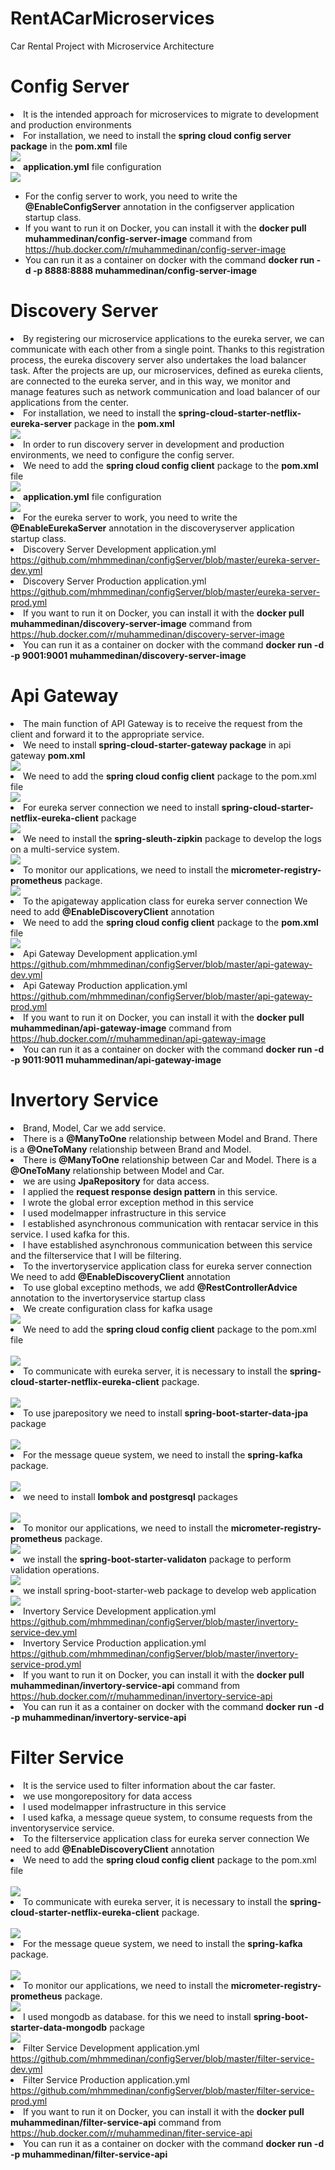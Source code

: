 # RentACarMicroservices
Car Rental Project with Microservice Architecture

# Config Server

<li>It is the intended approach for microservices to migrate to development and production environments</li>
<li>For installation, we need to install the <b>spring cloud config server package</b> in the <b>pom.xml</b> file</li>

<img src="https://github.com/mhmmedinan/rentACarMicroservices/blob/master/microservicesimages/configserverpom.png" width="auto">

<li><b>application.yml</b> file configuration</li>

<img src="https://github.com/mhmmedinan/rentACarMicroservices/blob/master/microservicesimages/configserverapplication.png" width="auto">

<ul>
<li>For the config server to work, you need to write the <b>@EnableConfigServer</b> annotation in the configserver application startup class.</li>
<li>If you want to run it on Docker, you can install it with the <b>docker pull muhammedinan/config-server-image</b> command from <a href="https://hub.docker.com/r/muhammedinan/config-server-image">https://hub.docker.com/r/muhammedinan/config-server-image</a></li>
<li>You can run it as a container on docker with the command <b>docker run -d -p 8888:8888  muhammedinan/config-server-image</b> </li>
</ul>


# Discovery Server

<li>By registering our microservice applications to the eureka server, we can communicate with each other from a single point. Thanks to this registration process, the eureka discovery server also undertakes the load balancer task. After the projects are up, our microservices, defined as eureka clients, are connected to the eureka server, and in this way, we monitor and manage features such as network communication and load balancer of our applications from the center.</li>

<li>For installation, we need to install the <b>spring-cloud-starter-netflix-eureka-server</b> package in the <b>pom.xml</b></li>

<img src="https://github.com/mhmmedinan/rentACarMicroservices/blob/master/microservicesimages/discoveryserverpom.png" width="auto">

<li>In order to run discovery server in development and production environments, we need to configure the config server.</li>

<li>We need to add the <b>spring cloud config client</b> package to the <b>pom.xml</b> file</li>

<img src="https://github.com/mhmmedinan/rentACarMicroservices/blob/master/microservicesimages/discoveryserverpom1.png" width="auto">

<li><b>application.yml</b> file configuration</li>

<img src="https://github.com/mhmmedinan/rentACarMicroservices/blob/master/microservicesimages/discoveryapplication.png" width="auto">

<li>For the eureka server to work, you need to write the <b>@EnableEurekaServer</b> annotation in the discoveryserver application startup class.</li>
<li>Discovery Server Development application.yml <a href="https://github.com/mhmmedinan/configServer/blob/master/eureka-server-dev.yml">https://github.com/mhmmedinan/configServer/blob/master/eureka-server-dev.yml</a></li>
<li>Discovery Server Production application.yml <a href="https://github.com/mhmmedinan/configServer/blob/master/eureka-server-prod.yml">https://github.com/mhmmedinan/configServer/blob/master/eureka-server-prod.yml</a></li>

<li>If you want to run it on Docker, you can install it with the <b>docker pull muhammedinan/discovery-server-image</b> command from <a href="https://hub.docker.com/r/muhammedinan/discovery-server-image">https://hub.docker.com/r/muhammedinan/discovery-server-image </a></li>
<li>You can run it as a container on docker with the command <b>docker run -d -p 9001:9001 muhammedinan/discovery-server-image</b> </li>

# Api Gateway

<li>The main function of API Gateway is to receive the request from the client and forward it to the appropriate service.</li>

<li>We need to install <b>spring-cloud-starter-gateway package</b> in api gateway <b>pom.xml</b></li>

<img src="https://github.com/mhmmedinan/rentACarMicroservices/blob/master/microservicesimages/apigatewaypom1.png" width="auto">

<li>We need to add the <b>spring cloud config client</b> package to the pom.xml file</li>

<img src="https://github.com/mhmmedinan/rentACarMicroservices/blob/master/microservicesimages/apigatewaypom2.png" width="auto">

<li>For eureka server connection we need to install <b>spring-cloud-starter-netflix-eureka-client</b> package</li>
  
<img src="https://github.com/mhmmedinan/rentACarMicroservices/blob/master/microservicesimages/apigatewaypom3.png" width="auto">

<li>We need to install the <b>spring-sleuth-zipkin</b> package to develop the logs on a multi-service system.</li>

<img src="https://github.com/mhmmedinan/rentACarMicroservices/blob/master/microservicesimages/apizipkin.png" width="auto">

<li>To monitor our applications, we need to install the <b>micrometer-registry-prometheus</b> package.</li>

<img src="https://github.com/mhmmedinan/rentACarMicroservices/blob/master/microservicesimages/apiprometheus.png" width="auto">

<li>To the apigateway application class for eureka server connection We need to add <b>@EnableDiscoveryClient</b> annotation</li>

<li>We need to add the <b>spring cloud config client</b> package to the <b>pom.xml</b> file</li>

<img src="https://github.com/mhmmedinan/rentACarMicroservices/blob/master/microservicesimages/apiconfig.png" width="auto">

<li>Api Gateway Development application.yml <a href="https://github.com/mhmmedinan/configServer/blob/master/api-gateway-dev.yml">https://github.com/mhmmedinan/configServer/blob/master/api-gateway-dev.yml</a></li>
<li>Api Gateway Production application.yml <a href="https://github.com/mhmmedinan/configServer/blob/master/api-gateway-prod.yml">https://github.com/mhmmedinan/configServer/blob/master/api-gateway-prod.yml</a></li>

<li>If you want to run it on Docker, you can install it with the <b>docker pull muhammedinan/api-gateway-image</b> command from <a href="https://hub.docker.com/r/muhammedinan/api-gateway-image">https://hub.docker.com/r/muhammedinan/api-gateway-image </a></li>
<li>You can run it as a container on docker with the command <b>docker run -d -p 9011:9011 muhammedinan/api-gateway-image</b> </li>


# Invertory Service

<li>Brand, Model, Car we add service.</li>
<li>There is a <b>@ManyToOne</b> relationship between Model and Brand. There is a <b>@OneToMany</b> relationship between Brand and Model.</li>
<li>There is <b>@ManyToOne</b> relationship between Car and Model. There is a <b>@OneToMany</b> relationship between Model and Car.</li>
<li>we are using <b>JpaRepository</b> for data access.</li>
<li>I applied the <b>request response design pattern</b> in this service.</li>
<li>I wrote the global error exception method in this service</li>
<li>I used modelmapper infrastructure in this service</li>
<li>I established asynchronous communication with rentacar service in this service. I used kafka for this.</li>
<li>I have established asynchronous communication between this service and the filterservice that I will be filtering.</li>

<li>To the invertoryservice application class for eureka server connection We need to add <b>@EnableDiscoveryClient</b> annotation</li>
<li>To use global exceptino methods, we add <b>@RestControllerAdvice</b> annotation to the invertoryservice startup class</li>

<li>We create configuration class for kafka usage</li>
<img src="https://github.com/mhmmedinan/rentACarMicroservices/blob/master/microservicesimages/invertorykafkaconf.png" width="auto">
<br/>
<li>We need to add the <b>spring cloud config client</b> package to the pom.xml file</li>
<br/>
<img src="https://github.com/mhmmedinan/rentACarMicroservices/blob/master/microservicesimages/invertoryconfig.png" width="auto">
<br/>
<li>To communicate with eureka server, it is necessary to install the <b>spring-cloud-starter-netflix-eureka-client</b> package.</li>
<br/>
<img src="https://github.com/mhmmedinan/rentACarMicroservices/blob/master/microservicesimages/invertoryeureka.png" width="auto">
<br/>
<li>To use jparepository we need to install <b>spring-boot-starter-data-jpa</b> package</li>
<br/>
<img src="https://github.com/mhmmedinan/rentACarMicroservices/blob/master/microservicesimages/invertoryjpa.png" width="auto">
<br/>
<li>For the message queue system, we need to install the <b>spring-kafka</b> package.</li>
<br/>
<img src="https://github.com/mhmmedinan/rentACarMicroservices/blob/master/microservicesimages/invertorykafka.png" width="auto">
<br/>
<li>we need to install <b>lombok and postgresql</b> packages</li>
<br/>
<img src="https://github.com/mhmmedinan/rentACarMicroservices/blob/master/microservicesimages/invertorylombokpostgre.png" width="auto">
<li>To monitor our applications, we need to install the <b>micrometer-registry-prometheus</b> package.</li>

<img src="https://github.com/mhmmedinan/rentACarMicroservices/blob/master/microservicesimages/apiprometheus.png" width="auto">

<li>we install the <b>spring-boot-starter-validaton</b> package to perform validation operations.</li>
<img src="https://github.com/mhmmedinan/rentACarMicroservices/blob/master/microservicesimages/invertoryvalidation.png" width="auto">

<li>we install spring-boot-starter-web package to develop web application</li>
<img src="https://github.com/mhmmedinan/rentACarMicroservices/blob/master/microservicesimages/invertoryweb.png" width="auto">

<li>Invertory Service Development application.yml <a href="https://github.com/mhmmedinan/configServer/blob/master/invertory-service-dev.yml">https://github.com/mhmmedinan/configServer/blob/master/invertory-service-dev.yml</a></li>
<li>Invertory Service Production application.yml <a href="https://github.com/mhmmedinan/configServer/blob/master/invertory-service-prod.yml">https://github.com/mhmmedinan/configServer/blob/master/invertory-service-prod.yml</a></li>

<li>If you want to run it on Docker, you can install it with the <b>docker pull muhammedinan/invertory-service-api</b> command from <a href="https://hub.docker.com/r/muhammedinan/invertory-service-api">https://hub.docker.com/r/muhammedinan/invertory-service-api</a></li>
<li>You can run it as a container on docker with the command <b>docker run -d -p muhammedinan/invertory-service-api</b> </li>

# Filter Service
<li>It is the service used to filter information about the car faster.</li>
<li>we use mongorepository for data access</li>
<li>I used modelmapper infrastructure in this service</li>
<li>I used kafka, a message queue system, to consume requests from the inventoryservice service.</li>
<li>To the filterservice application class for eureka server connection We need to add <b>@EnableDiscoveryClient</b> annotation</li>


<li>We need to add the <b>spring cloud config client</b> package to the pom.xml file</li>
<br/>
<img src="https://github.com/mhmmedinan/rentACarMicroservices/blob/master/microservicesimages/invertoryconfig.png" width="auto">
<br/>
<li>To communicate with eureka server, it is necessary to install the <b>spring-cloud-starter-netflix-eureka-client</b> package.</li>
<br/>
<img src="https://github.com/mhmmedinan/rentACarMicroservices/blob/master/microservicesimages/invertoryeureka.png" width="auto">
<li>For the message queue system, we need to install the <b>spring-kafka</b> package.</li>
<br/>
<img src="https://github.com/mhmmedinan/rentACarMicroservices/blob/master/microservicesimages/invertorykafka.png" width="auto">
<li>To monitor our applications, we need to install the <b>micrometer-registry-prometheus</b> package.</li>

<img src="https://github.com/mhmmedinan/rentACarMicroservices/blob/master/microservicesimages/apiprometheus.png" width="auto">
<li>I used mongodb as database. for this we need to install <b>spring-boot-starter-data-mongodb</b> package</li>
<img src="https://github.com/mhmmedinan/rentACarMicroservices/blob/master/microservicesimages/filtermongo.png" width="auto">

<li>Filter Service Development application.yml <a href="https://github.com/mhmmedinan/configServer/blob/master/filter-service-dev.yml">https://github.com/mhmmedinan/configServer/blob/master/filter-service-dev.yml</a></li>
<li>Filter Service Production application.yml <a href="https://github.com/mhmmedinan/configServer/blob/master/filter-service-prod.yml">https://github.com/mhmmedinan/configServer/blob/master/filter-service-prod.yml</a></li>

<li>If you want to run it on Docker, you can install it with the <b>docker pull muhammedinan/filter-service-api</b> command from <a href="https://hub.docker.com/r/muhammedinan/filter-service-api">https://hub.docker.com/r/muhammedinan/fiter-service-api</a></li>
<li>You can run it as a container on docker with the command <b>docker run -d -p muhammedinan/filter-service-api</b> </li>
